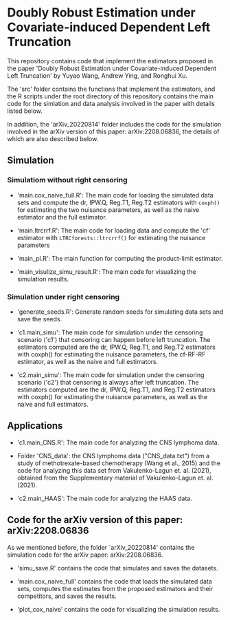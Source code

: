 <!--- left_trunc_DR --->

# Doubly Robust Estimation under Covariate-induced Dependent Left Truncation

This repository contains code that implement the estimators proposed in the paper 'Doubly Robust Estimation under Covariate-induced Dependent Left Truncation' by Yuyao Wang, Andrew Ying, and Ronghui Xu. 

The 'src' folder contains the functions that implement the estimators, and the R scripts under the root directory of this repository contains the main code for the simlation and data analysis involved in the paper with details listed below. 

In addition, the 'arXiv_20220814' folder includes the code for the simulation involved in the arXiv version of this paper: arXiv:2208.06836, the details of which are also described below.




## Simulation
 
### Simulatiom without right censoring

 - 'main.cox_naive_full.R': The main code for loading the simulated data sets and compute the dr, IPW.Q, Reg.T1, Reg.T2 estimators with `coxph()` for estimating the two nuisance parameters, as well as the naive estimator and the full estimator.
 
 - 'main.ltrcrrf.R': The main code for loading data and compute the 'cf' estimator with `LTRCforests::ltrcrrf()` for estimating the nuisance parameters
 
 - 'main_pl.R': The main function for computing the product-limit estimator.
 
 - 'main_visulize_simu_result.R': The main code for visualizing the simulation results.
 


 
### Simulation under right censoring

 - 'generate_seeds.R': Generate random seeds for simulating data sets and save the seeds.

 - 'c1.main_simu': The main code for simulation under the censoring scenario ('c1') that censoring can happen before left truncation. The estimators computed are the dr, IPW.Q, Reg.T1, and Reg.T2 estimators with coxph() for estimating the nuisance parameters, the cf-RF-RF estimator, as well as the naive and full estimators. 
 
 - 'c2.main_simu': The main code for simulation under the censoring scenario ('c2') that censoring is always after left truncation. The estimators computed are the dr, IPW.Q, Reg.T1, and Reg.T2 estimators with coxph() for estimating the nuisance parameters, as well as the naive and full estimators. 
 
 
 
 
 
## Applications
 
 - 'c1.main_CNS.R': The main code for analyzing the CNS lymphoma data.
 
 - Folder 'CNS_data': the CNS lymphoma data ("CNS_data.txt") from a study of methotrexate-based chemotherapy (Wang et al., 2015) and the code for analyzing this data set from Vakulenko-Lagun et. al. (2021), obtained from the Supplementary material of Vakulenko-Lagun et. al. (2021).
 
 - 'c2.main_HAAS': The main code for analyzing the HAAS data. 






## Code for the arXiv version of this paper: arXiv:2208.06836

As we mentioned before, the folder `arXiv_20220814' contains the simulation code for the arXiv paper: arXiv:2208.06836.

 - 'simu_save.R' contains the code that simulates and saves the datasets.
 
 - 'main.cox_naive_full' contains the code that loads the simulated data sets, computes the estimates from the proposed estimators and their competitors, and saves the results.
 
 - 'plot_cox_naive' contains the code for visualizing the simulation results. 
 

